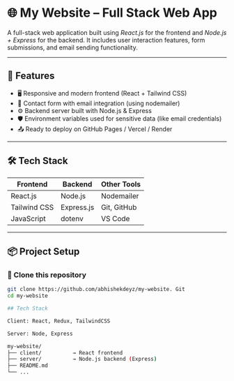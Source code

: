 

# 🌐 My Website – Full Stack Web App

A full-stack web application built using *React.js* for the frontend and *Node.js + Express* for the backend. It includes user interaction features, form submissions, and email sending functionality.

---

## 🚀 Features

- 🖥 Responsive and modern frontend (React + Tailwind CSS)
- 📩 Contact form with email integration (using nodemailer)
- ⚙ Backend server built with Node.js & Express
- 🛡 Environment variables used for sensitive data (like email credentials)
- 📤 Ready to deploy on GitHub Pages / Vercel / Render

---

## 🛠 Tech Stack

| Frontend       | Backend       | Other Tools          |
|----------------|---------------|-----------------------|
| React.js       | Node.js       | Nodemailer            |
| Tailwind CSS   | Express.js    | Git, GitHub           |
| JavaScript     | dotenv        | VS Code               |

---

## 📦 Project Setup

### 🔧 Clone this repository

```bash
git clone https://github.com/abhishekdeyz/my-website. Git
cd my-website

## Tech Stack

Client: React, Redux, TailwindCSS

Server: Node, Express

my-website/
├── client/          → React frontend
├── server/          → Node.js backend (Express)
├── README.md
└── ...


